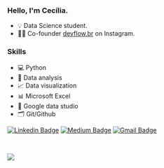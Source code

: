 ### Hello, I'm Cecília.

- 💡 Data Science student.
- 👩‍💻 Co-founder [devflow.br](https://instagram.com/devflow.br?igshid=kyiunxiu1s3q) on Instagram.

### Skills 

- 💻 Python
- 🎲 Data analysis
- 📈 Data visualization
- 📊 Microsoft Excel
- 🧮 Google data studio
- 🗂 Git/Github 

[![Linkedin Badge](https://img.shields.io/badge/-Cecília_Silva_de_Souza-6633cc?style=flat-square&logo=Linkedin&logoColor=white&link=https://www.linkedin.com/in/cecília)](https://www.linkedin.com/in/cecília)
[![Medium Badge](https://img.shields.io/badge/-ceciliasilvads-6633cc?style=flat-square&logo=Medium&logoColor=white&link=https://ceciliasilvads.medium.com/)](https://ceciliasilvads.medium.com/)
[![Gmail Badge](https://img.shields.io/badge/-souza.cecilia@acad.ifma.edu.br-6633cc?style=flat-square&logo=Gmail&logoColor=white&link=mailto:souza.cecilia@acad.ifma.edu.br)](mailto:souza.cecilia@acad.ifma.edu.br)

<br>

<p align = "left"">

  <img src = "https://github-readme-stats.vercel.app/api?username=cecellhax&show_icons=true&theme=dracula">
</p>


